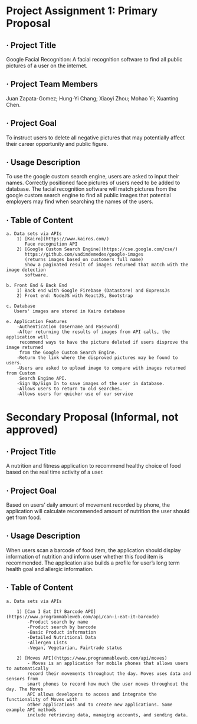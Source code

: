 Project Assignment 1: Primary Proposal
====
· Project Title
----
  Google Facial Recognition:
  A facial recognition software to find all public pictures of a user on the internet. 

· Project Team Members
----
  Juan Zapata-Gomez;
  Hung-Yi Chang;
  Xiaoyi Zhou;
  Mohao Yi;
  Xuanting Chen.

· Project Goal
----
  To instruct users to delete all negative pictures that may potentially affect their 
  career opportunity and public figure. 

· Usage Description 
----
  To use the google custom search engine, users are asked to input their names. Correctly 
  positioned face pictures of users need to be added to database. The facial recognition 
  software will match pictures from the google custom search engine to find all public 
  images that potential employers may find when searching the names of the users.

· Table of Content 
----
	a. Data sets via APIs
		1) [Kairo](https://www.kairos.com/)
		   Face recognition API
		2) [Google Custom Search Engine](https://cse.google.com/cse/)
		   https://github.com/vadimdemedes/google-images
		   (returns images based on customers full name)
		   Show a paginated result of images returned that match with the image detection 
		   software.
		   
    b. Front End & Back End
		1) Back end with Google Firebase (Datastore) and ExpressJs
		2) Front end: NodeJS with ReactJS, Bootstrap
		
    c. Database
       Users' images are stored in Kairo database
      
    e. Application Features
	  	-Authentication (Username and Password)
  		-After returning the results of images from API calls, the application will 
   	 	 recommend ways to have the picture deleted if users disprove the image returned 
   	 	 from the Google Custom Search Engine.
  		-Return the link where the disproved pictures may be found to users.
  		-Users are asked to upload image to compare with images returned from Custom 
  	 	 Search Engine API.
 	   	-Sign Up/Sign In to save images of the user in database.
  		-Allows users to return to old searches.
  		-Allows users for quicker use of our service



Secondary Proposal (Informal, not approved)
====

· Project Title
----
  A nutrition and fitness application to recommend healthy choice of food based on the real time activity of a user.

· Project Goal
----
  Based on users’ daily amount of movement recorded by phone, the application will calculate recommended amount of nutrition the user should get from food. 

· Usage Description 
----
  When users scan a barcode of food item, the application should display information of nutrition and inform user whether this food item is recommended. The application also builds a profile for user’s long term health goal and allergic information.

· Table of Content 
----
	a. Data sets via APIs
	
		1) [Can I Eat It? Barcode API](https://www.programmableweb.com/api/can-i-eat-it-barcode) 
			-Product search by name
			-Product search by barcode
			-Basic Product information
			-Detailed Nutritional Data
			-Allergen Lists
			-Vegan, Vegetarian, Fairtrade status
			
		2) [Moves API](https://www.programmableweb.com/api/moves)
			- Moves is an application for mobile phones that allows users to automatically 
			record their movements throughout the day. Moves uses data and sensors from 
			smart phones to record how much the user moves throughout the day. The Moves 
			API allows developers to access and integrate the functionality of Moves with 
			other applications and to create new applications. Some example API methods 
			include retrieving data, managing accounts, and sending data.
